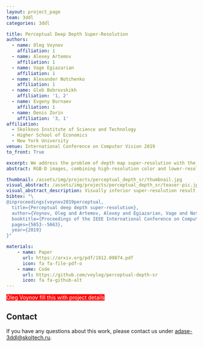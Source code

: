 ```yaml
---
layout: project_page
team: 3ddl
categories: 3ddl

title: Perceptual Deep Depth Super-Resolution
authors:
  - name: Oleg Voynov
    affiliation: 1
  - name: Alexey Artemov
    affiliation: 1
  - name: Vage Egiazarian
    affiliation: 1
  - name: Alexander Notchenko
    affiliation: 1
  - name: Gleb Bobrovskikh
    affiliation: '1, 2'
  - name: Evgeny Burnaev
    affiliation: 1
  - name: Denis Zorin
    affiliation: '3, 1'
affiliation:
  - Skolkovo Institute of Science and Technology
  - Higher School of Economics
  - New York University
venue: International Conference on Computer Vision 2019
to_front: True

excerpt: We address the problem of depth map super-resolution with the focus on visual quality of the corresponding 3D geometry. We demonstrate that basing the loss function on deviation of 3D surface rendering instead of direct depth deviation yields significantly improved results as measured by a number of perceptual metrics.
abstract: RGB-D images, combining high-resolution color and lower-resolution depth from various types of depth sensors, are increasingly common. One can significantly improve the resolution of depth maps by taking advantage of color information; deep learning methods make combining color and depth information particularly easy. However, fusing these two sources of data may lead to a variety of artifacts. If depth maps are used to reconstruct 3D shapes, e.g., for virtual reality applications, the visual quality of upsampled images is particularly important. The main idea of our approach is to measure the quality of depth map upsampling using renderings of resulting 3D surfaces. We demonstrate that a simple visual appearance-based loss, when used with either a trained CNN or simply a deep prior, yields significantly improved 3D shapes, as measured by a number of existing perceptual metrics. We compare this approach with a number of existing optimization and learning-based techniques. 

thumbnail: /assets/img/projects/perceptual_depth_sr/thumbnail.jpg
visual_abstract: /assets/img/projects/perceptual_depth_sr/teaser-pic.jpg
visual_abstract_description: Visually inferior super-resolution result in the middle gets higher score according to direct depth deviation but lower score according to perceptual deviation of the rendered image of the 3D surface. While the surfaces differ significantly, the corresponding depth maps do not capture this difference and look almost identical.
bibtex: "\
@inproceedings{voynov2019perceptual,
  title={Perceptual deep depth super-resolution},
  author={Voynov, Oleg and Artemov, Alexey and Egiazarian, Vage and Notchenko, Alexander and Bobrovskikh, Gleb and Burnaev, Evgeny and Zorin, Denis},
  booktitle={Proceedings of the IEEE International Conference on Computer Vision},
  pages={5653--5663},
  year={2019}
}"

materials:
    - name: Paper
      url: https://arxiv.org/pdf/1812.09874.pdf
      icon: fa fa-file-pdf-o
    - name: Code
      url: https://github.com/voyleg/perceptual-depth-sr
      icon: fa fa-github-alt
---
```

<span style="background-color: #F00;color: #FFF">Oleg Voynov fill this with project details</span>
## Contact
If you have any questions about this work, please contact us under [adase-3ddl@skoltech.ru](mailto:adase-3ddl@skoltech.ru).
